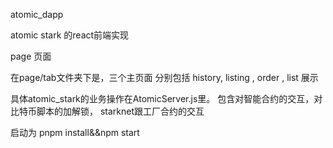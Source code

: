 atomic_dapp

atomic stark 的react前端实现

page 页面 

在page/tab文件夹下是，三个主页面 分别包括 history, listing , order , list 展示

具体atomic_stark的业务操作在AtomicServer.js里。 包含对智能合约的交互，对比特币脚本的加解锁， starknet跟工厂合约的交互


启动为 pnpm install&&npm start 
